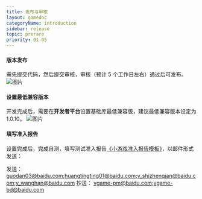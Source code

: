 ```yaml
---
title: 发布与审核
layout: gamedoc
categoryName: introduction
sidebar: release
topic: prerare
priority: 01-05
---
```


#### 版本发布
需先提交代码，然后提交审核，审核（预计 5 个工作日左右）通过后可发布。
 ![图片](/img/game/introduction/prerare/publish01.png)

#### 设置最低兼容版本
开发完成后，需要在**开发者平台**设置基础库最低兼容版，建议最低兼容版本设定为 1.0.10。
 ![图片](/img/game/introduction/prerare/publish02.png)

#### 填写准入报告
设置完成后，完成自测，填写测试准入报告[《小游戏准入报告模板》](/img/game/assets/report.xlsx)，以邮件形式发送：


发送：
guodan03@baidu.com;huangtingting01@baidu.com;v_shizhenqian@baidu.com;v_wanghan@baidu.com
抄送：
vgame-pm@baidu.com;vgame-bd@baidu.com
